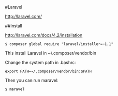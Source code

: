 #Laravel

http://laravel.com/

##Install

http://laravel.com/docs/4.2/installation

```
$ composer global require "laravel/installer=~1.1"
```
This install Laravel in ~/.composer/vendor/bin

Change the system path in .bashrc:
```
export PATH=~/.composer/vendor/bin:$PATH
```
Then you can run maravel:

```
$ maravel
```
